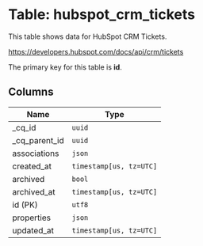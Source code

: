 # Table: hubspot_crm_tickets

This table shows data for HubSpot CRM Tickets.

https://developers.hubspot.com/docs/api/crm/tickets

The primary key for this table is **id**.

## Columns

| Name          | Type          |
| ------------- | ------------- |
|_cq_id|`uuid`|
|_cq_parent_id|`uuid`|
|associations|`json`|
|created_at|`timestamp[us, tz=UTC]`|
|archived|`bool`|
|archived_at|`timestamp[us, tz=UTC]`|
|id (PK)|`utf8`|
|properties|`json`|
|updated_at|`timestamp[us, tz=UTC]`|